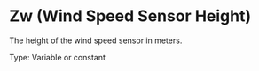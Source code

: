 # Zw (Wind Speed Sensor Height)

The height of the wind speed sensor in meters.

Type: Variable or constant
